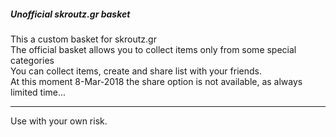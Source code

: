 <h5>Unofficial skroutz.gr basket</h5>
This a custom basket for skroutz.gr
<br>
The official basket allows you to collect items only from some special categories<br> 
You can collect items, create and share list with your friends.<br>
At this moment 8-Mar-2018 the share option is not available, as always limited time...
<hr>
Use with your own risk.